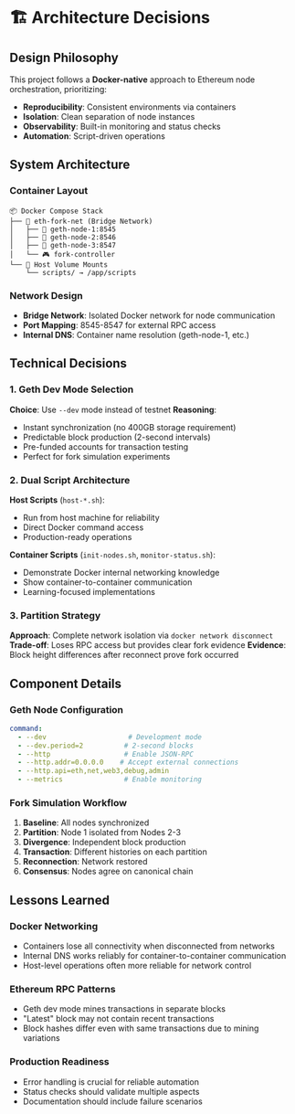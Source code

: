 # 🏗️ Architecture Decisions

## Design Philosophy

This project follows a **Docker-native** approach to Ethereum node orchestration, prioritizing:
- **Reproducibility**: Consistent environments via containers
- **Isolation**: Clean separation of node instances
- **Observability**: Built-in monitoring and status checks
- **Automation**: Script-driven operations

## System Architecture

### Container Layout
```
📦 Docker Compose Stack
├── 🔗 eth-fork-net (Bridge Network)
│   ├── 🐋 geth-node-1:8545
│   ├── 🐋 geth-node-2:8546  
│   ├── 🐋 geth-node-3:8547
│   └── 🎮 fork-controller
└── 📁 Host Volume Mounts
    └── scripts/ → /app/scripts
```

### Network Design
- **Bridge Network**: Isolated Docker network for node communication
- **Port Mapping**: 8545-8547 for external RPC access
- **Internal DNS**: Container name resolution (geth-node-1, etc.)

## Technical Decisions

### 1. Geth Dev Mode Selection
**Choice**: Use `--dev` mode instead of testnet
**Reasoning**:
- Instant synchronization (no 400GB storage requirement)
- Predictable block production (2-second intervals)
- Pre-funded accounts for transaction testing
- Perfect for fork simulation experiments

### 2. Dual Script Architecture
**Host Scripts** (`host-*.sh`):
- Run from host machine for reliability
- Direct Docker command access
- Production-ready operations

**Container Scripts** (`init-nodes.sh`, `monitor-status.sh`):
- Demonstrate Docker internal networking knowledge
- Show container-to-container communication
- Learning-focused implementations

### 3. Partition Strategy
**Approach**: Complete network isolation via `docker network disconnect`
**Trade-off**: Loses RPC access but provides clear fork evidence
**Evidence**: Block height differences after reconnect prove fork occurred

## Component Details

### Geth Node Configuration
```yaml
command:
  - --dev                    # Development mode
  - --dev.period=2          # 2-second blocks
  - --http                  # Enable JSON-RPC
  - --http.addr=0.0.0.0    # Accept external connections
  - --http.api=eth,net,web3,debug,admin
  - --metrics               # Enable monitoring
```

### Fork Simulation Workflow
1. **Baseline**: All nodes synchronized
2. **Partition**: Node 1 isolated from Nodes 2-3
3. **Divergence**: Independent block production
4. **Transaction**: Different histories on each partition  
5. **Reconnection**: Network restored
6. **Consensus**: Nodes agree on canonical chain

## Lessons Learned

### Docker Networking
- Containers lose all connectivity when disconnected from networks
- Internal DNS works reliably for container-to-container communication
- Host-level operations often more reliable for network control

### Ethereum RPC Patterns
- Geth dev mode mines transactions in separate blocks
- "Latest" block may not contain recent transactions
- Block hashes differ even with same transactions due to mining variations

### Production Readiness
- Error handling is crucial for reliable automation
- Status checks should validate multiple aspects
- Documentation should include failure scenarios
